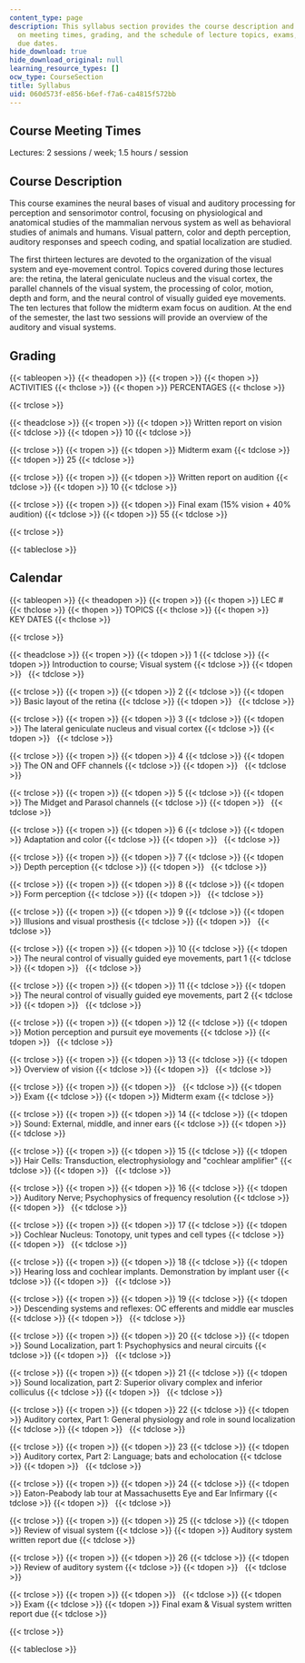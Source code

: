 ```yaml
---
content_type: page
description: This syllabus section provides the course description and information
  on meeting times, grading, and the schedule of lecture topics, exams, and assignment
  due dates.
hide_download: true
hide_download_original: null
learning_resource_types: []
ocw_type: CourseSection
title: Syllabus
uid: 060d573f-e856-b6ef-f7a6-ca4815f572bb
---
```


Course Meeting Times
--------------------

Lectures: 2 sessions / week; 1.5 hours / session

Course Description
------------------

This course examines the neural bases of visual and auditory processing for perception and sensorimotor control, focusing on physiological and anatomical studies of the mammalian nervous system as well as behavioral studies of animals and humans. Visual pattern, color and depth perception, auditory responses and speech coding, and spatial localization are studied.

The first thirteen lectures are devoted to the organization of the visual system and eye-movement control. Topics covered during those lectures are: the retina, the lateral geniculate nucleus and the visual cortex, the parallel channels of the visual system, the processing of color, motion, depth and form, and the neural control of visually guided eye movements. The ten lectures that follow the midterm exam focus on audition. At the end of the semester, the last two sessions will provide an overview of the auditory and visual systems.

Grading
-------

{{< tableopen >}}
{{< theadopen >}}
{{< tropen >}}
{{< thopen >}}
ACTIVITIES
{{< thclose >}}
{{< thopen >}}
PERCENTAGES
{{< thclose >}}

{{< trclose >}}

{{< theadclose >}}
{{< tropen >}}
{{< tdopen >}}
Written report on vision
{{< tdclose >}}
{{< tdopen >}}
10
{{< tdclose >}}

{{< trclose >}}
{{< tropen >}}
{{< tdopen >}}
Midterm exam
{{< tdclose >}}
{{< tdopen >}}
25
{{< tdclose >}}

{{< trclose >}}
{{< tropen >}}
{{< tdopen >}}
Written report on audition
{{< tdclose >}}
{{< tdopen >}}
10
{{< tdclose >}}

{{< trclose >}}
{{< tropen >}}
{{< tdopen >}}
Final exam (15% vision + 40% audition)
{{< tdclose >}}
{{< tdopen >}}
55
{{< tdclose >}}

{{< trclose >}}

{{< tableclose >}}

Calendar
--------

{{< tableopen >}}
{{< theadopen >}}
{{< tropen >}}
{{< thopen >}}
LEC #
{{< thclose >}}
{{< thopen >}}
TOPICS
{{< thclose >}}
{{< thopen >}}
KEY DATES
{{< thclose >}}

{{< trclose >}}

{{< theadclose >}}
{{< tropen >}}
{{< tdopen >}}
1
{{< tdclose >}}
{{< tdopen >}}
Introduction to course; Visual system
{{< tdclose >}}
{{< tdopen >}}
 
{{< tdclose >}}

{{< trclose >}}
{{< tropen >}}
{{< tdopen >}}
2
{{< tdclose >}}
{{< tdopen >}}
Basic layout of the retina
{{< tdclose >}}
{{< tdopen >}}
 
{{< tdclose >}}

{{< trclose >}}
{{< tropen >}}
{{< tdopen >}}
3
{{< tdclose >}}
{{< tdopen >}}
The lateral geniculate nucleus and visual cortex
{{< tdclose >}}
{{< tdopen >}}
 
{{< tdclose >}}

{{< trclose >}}
{{< tropen >}}
{{< tdopen >}}
4
{{< tdclose >}}
{{< tdopen >}}
The ON and OFF channels
{{< tdclose >}}
{{< tdopen >}}
 
{{< tdclose >}}

{{< trclose >}}
{{< tropen >}}
{{< tdopen >}}
5
{{< tdclose >}}
{{< tdopen >}}
The Midget and Parasol channels
{{< tdclose >}}
{{< tdopen >}}
 
{{< tdclose >}}

{{< trclose >}}
{{< tropen >}}
{{< tdopen >}}
6
{{< tdclose >}}
{{< tdopen >}}
Adaptation and color
{{< tdclose >}}
{{< tdopen >}}
 
{{< tdclose >}}

{{< trclose >}}
{{< tropen >}}
{{< tdopen >}}
7
{{< tdclose >}}
{{< tdopen >}}
Depth perception
{{< tdclose >}}
{{< tdopen >}}
 
{{< tdclose >}}

{{< trclose >}}
{{< tropen >}}
{{< tdopen >}}
8
{{< tdclose >}}
{{< tdopen >}}
Form perception
{{< tdclose >}}
{{< tdopen >}}
 
{{< tdclose >}}

{{< trclose >}}
{{< tropen >}}
{{< tdopen >}}
9
{{< tdclose >}}
{{< tdopen >}}
Illusions and visual prosthesis
{{< tdclose >}}
{{< tdopen >}}
 
{{< tdclose >}}

{{< trclose >}}
{{< tropen >}}
{{< tdopen >}}
10
{{< tdclose >}}
{{< tdopen >}}
The neural control of visually guided eye movements, part 1
{{< tdclose >}}
{{< tdopen >}}
 
{{< tdclose >}}

{{< trclose >}}
{{< tropen >}}
{{< tdopen >}}
11
{{< tdclose >}}
{{< tdopen >}}
The neural control of visually guided eye movements, part 2
{{< tdclose >}}
{{< tdopen >}}
 
{{< tdclose >}}

{{< trclose >}}
{{< tropen >}}
{{< tdopen >}}
12
{{< tdclose >}}
{{< tdopen >}}
Motion perception and pursuit eye movements
{{< tdclose >}}
{{< tdopen >}}
 
{{< tdclose >}}

{{< trclose >}}
{{< tropen >}}
{{< tdopen >}}
13
{{< tdclose >}}
{{< tdopen >}}
Overview of vision
{{< tdclose >}}
{{< tdopen >}}
 
{{< tdclose >}}

{{< trclose >}}
{{< tropen >}}
{{< tdopen >}}
 
{{< tdclose >}}
{{< tdopen >}}
Exam
{{< tdclose >}}
{{< tdopen >}}
Midterm exam
{{< tdclose >}}

{{< trclose >}}
{{< tropen >}}
{{< tdopen >}}
14
{{< tdclose >}}
{{< tdopen >}}
Sound: External, middle, and inner ears
{{< tdclose >}}
{{< tdopen >}}
 
{{< tdclose >}}

{{< trclose >}}
{{< tropen >}}
{{< tdopen >}}
15
{{< tdclose >}}
{{< tdopen >}}
Hair Cells: Transduction, electrophysiology and "cochlear amplifier"
{{< tdclose >}}
{{< tdopen >}}
 
{{< tdclose >}}

{{< trclose >}}
{{< tropen >}}
{{< tdopen >}}
16
{{< tdclose >}}
{{< tdopen >}}
Auditory Nerve; Psychophysics of frequency resolution
{{< tdclose >}}
{{< tdopen >}}
 
{{< tdclose >}}

{{< trclose >}}
{{< tropen >}}
{{< tdopen >}}
17
{{< tdclose >}}
{{< tdopen >}}
Cochlear Nucleus: Tonotopy, unit types and cell types
{{< tdclose >}}
{{< tdopen >}}
 
{{< tdclose >}}

{{< trclose >}}
{{< tropen >}}
{{< tdopen >}}
18
{{< tdclose >}}
{{< tdopen >}}
Hearing loss and cochlear implants. Demonstration by implant user
{{< tdclose >}}
{{< tdopen >}}
 
{{< tdclose >}}

{{< trclose >}}
{{< tropen >}}
{{< tdopen >}}
19
{{< tdclose >}}
{{< tdopen >}}
Descending systems and reflexes: OC efferents and middle ear muscles
{{< tdclose >}}
{{< tdopen >}}
 
{{< tdclose >}}

{{< trclose >}}
{{< tropen >}}
{{< tdopen >}}
20
{{< tdclose >}}
{{< tdopen >}}
Sound Localization, part 1: Psychophysics and neural circuits
{{< tdclose >}}
{{< tdopen >}}
 
{{< tdclose >}}

{{< trclose >}}
{{< tropen >}}
{{< tdopen >}}
21
{{< tdclose >}}
{{< tdopen >}}
Sound localization, part 2: Superior olivary complex and inferior colliculus
{{< tdclose >}}
{{< tdopen >}}
 
{{< tdclose >}}

{{< trclose >}}
{{< tropen >}}
{{< tdopen >}}
22
{{< tdclose >}}
{{< tdopen >}}
Auditory cortex, Part 1: General physiology and role in sound localization
{{< tdclose >}}
{{< tdopen >}}
 
{{< tdclose >}}

{{< trclose >}}
{{< tropen >}}
{{< tdopen >}}
23
{{< tdclose >}}
{{< tdopen >}}
Auditory cortex, Part 2: Language; bats and echolocation
{{< tdclose >}}
{{< tdopen >}}
 
{{< tdclose >}}

{{< trclose >}}
{{< tropen >}}
{{< tdopen >}}
24
{{< tdclose >}}
{{< tdopen >}}
Eaton-Peabody lab tour at Massachusetts Eye and Ear Infirmary
{{< tdclose >}}
{{< tdopen >}}
 
{{< tdclose >}}

{{< trclose >}}
{{< tropen >}}
{{< tdopen >}}
25
{{< tdclose >}}
{{< tdopen >}}
Review of visual system
{{< tdclose >}}
{{< tdopen >}}
Auditory system written report due
{{< tdclose >}}

{{< trclose >}}
{{< tropen >}}
{{< tdopen >}}
26
{{< tdclose >}}
{{< tdopen >}}
Review of auditory system
{{< tdclose >}}
{{< tdopen >}}
 
{{< tdclose >}}

{{< trclose >}}
{{< tropen >}}
{{< tdopen >}}
 
{{< tdclose >}}
{{< tdopen >}}
Exam
{{< tdclose >}}
{{< tdopen >}}
Final exam & Visual system written report due
{{< tdclose >}}

{{< trclose >}}

{{< tableclose >}}